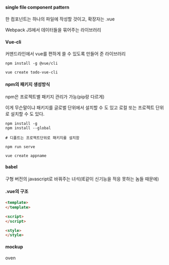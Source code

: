 #### single file component pattern

한 컴포넌트는 하나의 파일에 작성할 것이고, 확장자는 .vue



Webpack JS에서 데이터들을 묶어주는 라이브러리



#### Vue-cli 

커맨드라인에서 vue를 편하게 쓸 수 있도록 만들어 준 라이브러리



```shell
npm install -g @vue/cli
```



```shell
vue create todo-vue-cli
```





#### npm의 패키지 생성방식

npm은 프로젝트별 패키지 관리가 가능(pip랑 다르게)

이게 무슨말이냐 패키지를 글로벌 단위에서 설치할 수 도 있고 로컬 또는 프로젝트 단위로 설치할 수 도 있다.

```shell
npm install -g
npm install --global

# 디폴트는 프로젝트단위로 패키지를 설치함
```



```shell
npm run serve
```

```shell
vue create appname
```



#### babel

구형 버전의 javascript로 바꿔주는 녀석(IE같이 신기능을 적응 못하는 놈들 때문에)



#### .vue의 구조

```html
<template>
</template>

<script>
</script>

<style>
</style>
```





#### mockup

oven

